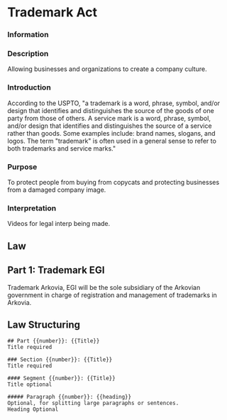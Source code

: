 # Trademark Act

### Information

### Description
Allowing businesses and organizations to create a company culture.

### Introduction
According to the USPTO, "a trademark is a word, phrase, symbol, and/or design that identifies and distinguishes the source of the goods of one party from those of others. A service mark is a word, phrase, symbol, and/or design that identifies and distinguishes the source of a service rather than goods. Some examples include: brand names, slogans, and logos. The term "trademark" is often used in a general sense to refer to both trademarks and service marks."

### Purpose
To protect people from buying from copycats and protecting businesses from a damaged company image.

### Interpretation
Videos for legal interp being made.

## Law

## Part 1: Trademark EGI

Trademark Arkovia, EGI will be the sole subsidiary of the Arkovian government in charge of registration and management of trademarks in Arkovia.

## Law Structuring
```
## Part {{number}}: {{Title}}
Title required

### Section {{number}}: {{Title}}
Title required

#### Segment {{number}}: {{Title}}
Title optional

##### Paragraph {{number}}: {{heading}}
Optional, for splitting large paragraphs or sentences.
Heading Optional
```
